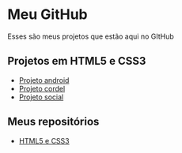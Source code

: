 # Meu GitHub
Esses são meus projetos que estão aqui no GItHub

## Projetos em HTML5 e CSS3
- <a href="https://danielribeiro2557.github.io/projeto-android/">Projeto android</a> <br>
- <a href="https://danielribeiro2557.github.io/projeto-cordel/">Projeto cordel</a> <br>
- <a href="https://danielribeiro2557.github.io/projeto-social/">Projeto social</a>

## Meus repositórios
- [HTML5 e CSS3](https://github.com/DanielRibeiro2557/html-css)
